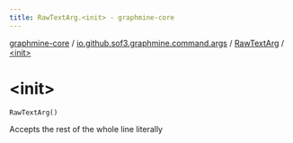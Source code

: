 ```yaml
---
title: RawTextArg.<init> - graphmine-core
---
```


[graphmine-core](../../index.html) / [io.github.sof3.graphmine.command.args](../index.html) / [RawTextArg](index.html) / [&lt;init&gt;](./-init-.html)

# &lt;init&gt;

`RawTextArg()`

Accepts the rest of the whole line literally

